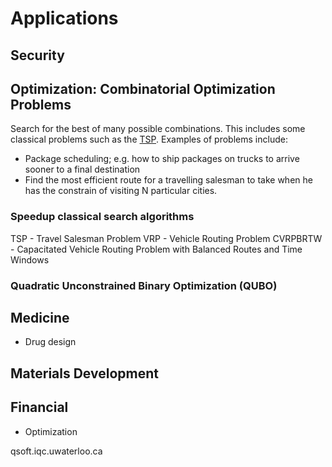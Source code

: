 # Applications


## Security

## Optimization: Combinatorial Optimization Problems

Search for the best of many possible combinations. This includes some classical problems
such as the [TSP](#TSP). Examples of problems include:

- Package scheduling; e.g. how to ship packages on trucks to arrive sooner to a 
final destination
- Find the most efficient route for a travelling salesman to take when he has the
constrain of visiting N particular cities. 


### Speedup classical search algorithms

TSP - Travel Salesman Problem
VRP - Vehicle Routing Problem
CVRPBRTW - Capacitated Vehicle Routing Problem with Balanced Routes and Time Windows

### Quadratic Unconstrained Binary Optimization (QUBO)


## Medicine

- Drug design

## Materials Development

## Financial

- Optimization

qsoft.iqc.uwaterloo.ca